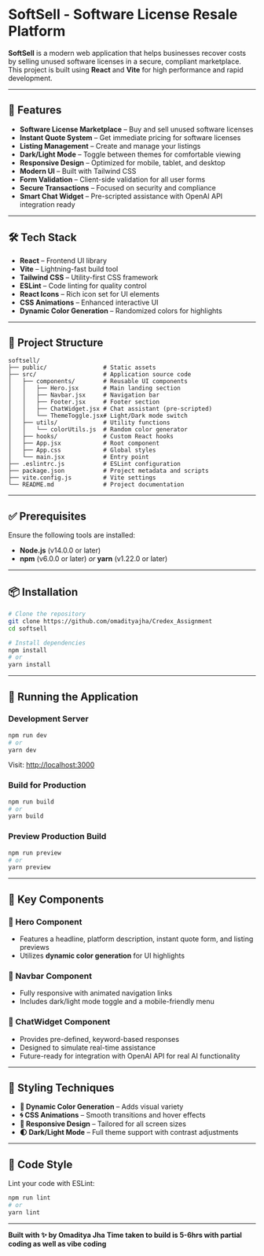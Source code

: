 # SoftSell - Software License Resale Platform

**SoftSell** is a modern web application that helps businesses recover costs by selling unused software licenses in a secure, compliant marketplace. This project is built using **React** and **Vite** for high performance and rapid development.

---

## 🚀 Features

- **Software License Marketplace** – Buy and sell unused software licenses
- **Instant Quote System** – Get immediate pricing for software licenses
- **Listing Management** – Create and manage your listings
- **Dark/Light Mode** – Toggle between themes for comfortable viewing
- **Responsive Design** – Optimized for mobile, tablet, and desktop
- **Modern UI** – Built with Tailwind CSS
- **Form Validation** – Client-side validation for all user forms
- **Secure Transactions** – Focused on security and compliance
- **Smart Chat Widget** – Pre-scripted assistance with OpenAI API integration ready

---

## 🛠 Tech Stack

- **React** – Frontend UI library
- **Vite** – Lightning-fast build tool
- **Tailwind CSS** – Utility-first CSS framework
- **ESLint** – Code linting for quality control
- **React Icons** – Rich icon set for UI elements
- **CSS Animations** – Enhanced interactive UI
- **Dynamic Color Generation** – Randomized colors for highlights

---

## 📁 Project Structure

```
softsell/
├── public/                # Static assets
├── src/                   # Application source code
│   ├── components/        # Reusable UI components
│   │   ├── Hero.jsx       # Main landing section
│   │   ├── Navbar.jsx     # Navigation bar
│   │   ├── Footer.jsx     # Footer section
│   │   ├── ChatWidget.jsx # Chat assistant (pre-scripted)
│   │   └── ThemeToggle.jsx# Light/Dark mode switch
│   ├── utils/             # Utility functions
│   │   └── colorUtils.js  # Random color generator
│   ├── hooks/             # Custom React hooks
│   ├── App.jsx            # Root component
│   ├── App.css            # Global styles
│   └── main.jsx           # Entry point
├── .eslintrc.js           # ESLint configuration
├── package.json           # Project metadata and scripts
├── vite.config.js         # Vite settings
└── README.md              # Project documentation
```

---

## ✅ Prerequisites

Ensure the following tools are installed:

- **Node.js** (v14.0.0 or later)
- **npm** (v6.0.0 or later) _or_ **yarn** (v1.22.0 or later)

---

## 📦 Installation

```bash
# Clone the repository
git clone https://github.com/omadityajha/Credex_Assignment
cd softsell

# Install dependencies
npm install
# or
yarn install
```

---

## 🧪 Running the Application

### Development Server

```bash
npm run dev
# or
yarn dev
```

Visit: [http://localhost:3000](http://localhost:3000)

### Build for Production

```bash
npm run build
# or
yarn build
```

### Preview Production Build

```bash
npm run preview
# or
yarn preview
```

---

## 🎨 Key Components

### 🦸 Hero Component

- Features a headline, platform description, instant quote form, and listing previews
- Utilizes **dynamic color generation** for UI highlights

### 🧭 Navbar Component

- Fully responsive with animated navigation links
- Includes dark/light mode toggle and a mobile-friendly menu

### 💬 ChatWidget Component

- Provides pre-defined, keyword-based responses
- Designed to simulate real-time assistance
- Future-ready for integration with OpenAI API for real AI functionality

---

## 💅 Styling Techniques

- **🎨 Dynamic Color Generation** – Adds visual variety
- **🌀 CSS Animations** – Smooth transitions and hover effects
- **📱 Responsive Design** – Tailored for all screen sizes
- **🌓 Dark/Light Mode** – Full theme support with contrast adjustments

---

## 📏 Code Style

Lint your code with ESLint:

```bash
npm run lint
# or
yarn lint
```

---
**Built with ✨ by Omaditya Jha**
**Time taken to build is 5-6hrs with partial coding as well as vibe coding**